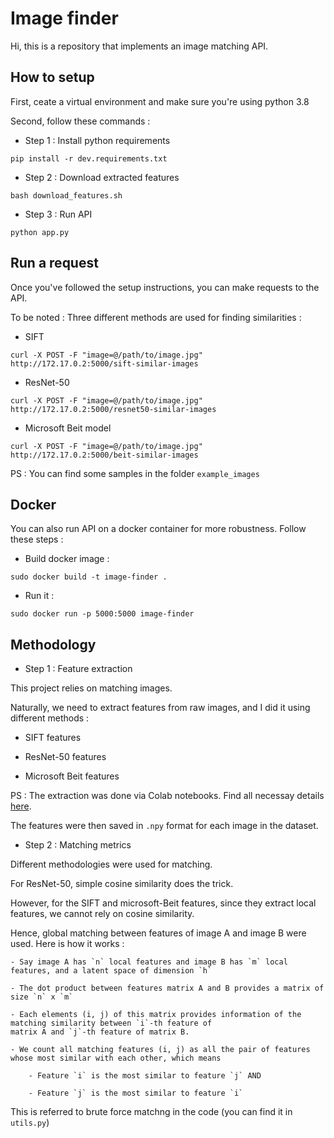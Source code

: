 # Image finder

Hi, this is a repository that implements an image matching API.


## How to setup

First, ceate a virtual environment and make sure you're using python 3.8

Second, follow these commands :

- Step 1 :  Install python requirements

```commandline
pip install -r dev.requirements.txt
```

- Step 2 : Download extracted features

```commandline
bash download_features.sh
```

- Step 3 : Run API

```commandline
python app.py
```


## Run a request

Once you've followed the setup instructions, you can make requests to the API.

To be noted : Three different methods are used for finding similarities : 

- SIFT

```commandline
curl -X POST -F "image=@/path/to/image.jpg" http://172.17.0.2:5000/sift-similar-images
```

- ResNet-50

```commandline
curl -X POST -F "image=@/path/to/image.jpg" http://172.17.0.2:5000/resnet50-similar-images
```

- Microsoft Beit model

```commandline
curl -X POST -F "image=@/path/to/image.jpg" http://172.17.0.2:5000/beit-similar-images
```

PS : You can find some samples in the folder `example_images`


## Docker

You can also run API on a docker container for more robustness. Follow these steps :

- Build docker image :

```commandline
sudo docker build -t image-finder .
```

- Run it :

```commanline
sudo docker run -p 5000:5000 image-finder
```

## Methodology

- Step 1 : Feature extraction

This project relies on matching images. 

Naturally, we need to extract features from raw images, and I did it using different methods
:

- SIFT features

- ResNet-50 features

- Microsoft Beit features

PS : The extraction was done via Colab notebooks. Find all necessay details <a href="https://drive.google.com/drive/folders/1ZWhsn1-76QYfPqoPLZn7Ms_g_1hrq0b_?usp=sharing" target="_blank">here</a>.

The features were then saved in `.npy` format for each image in the dataset.


- Step 2 : Matching metrics

Different methodologies were used for matching. 

For ResNet-50, simple cosine similarity does the trick.

However, for the SIFT and microsoft-Beit features, since they extract local features, we cannot rely on cosine similarity.

Hence, global matching between features of image A and image B were used. Here is how it works :

    - Say image A has `n` local features and image B has `m` local features, and a latent space of dimension `h`

    - The dot product between features matrix A and B provides a matrix of size `n` x `m`

    - Each elements (i, j) of this matrix provides information of the matching similarity between `i`-th feature of 
    matrix A and `j`-th feature of matrix B.

    - We count all matching features (i, j) as all the pair of features whose most similar with each other, which means

        - Feature `i` is the most similar to feature `j` AND

        - Feature `j` is the most similar to feature `i`


This is referred to brute force matchng in the code (you can find it in `utils.py`)




